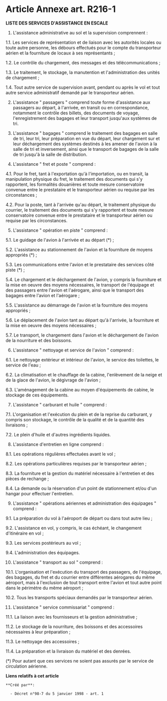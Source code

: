 # Article Annexe art. R216-1

**LISTE DES SERVICES D'ASSISTANCE EN ESCALE**

1. L'assistance administrative au sol et la supervision comprennent : 

1.1. Les services de représentation et de liaison avec les autorités locales ou toute autre personne, les débours effectués
pour le compte du transporteur aérien et la fourniture de locaux à ses représentants ; 

1.2. Le contrôle du chargement, des messages et des télécommunications ; 

1.3. Le traitement, le stockage, la manutention et l'administration des unités de chargement ; 

1.4. Tout autre service de supervision avant, pendant ou après le vol et tout autre service administratif demandé par le
transporteur aérien. 

2. L'assistance " passagers " comprend toute forme d'assistance aux passagers au départ, à l'arrivée, en transit ou en
correspondance, notamment le contrôle des billets, des documents de voyage, l'enregistrement des bagages et leur transport
jusqu'aux systèmes de tri. 

3. L'assistance " bagages " comprend le traitement des bagages en salle de tri, leur tri, leur préparation en vue du départ,
leur chargement sur et leur déchargement des systèmes destinés à les amener de l'avion à la salle de tri et inversement,
ainsi que le transport de bagages de la salle de tri jusqu'à la salle de distribution. 

4. L'assistance " fret et poste " comprend : 

4.1. Pour le fret, tant à l'exportation qu'à l'importation, ou en transit, la manipulation physique du fret, le traitement
des documents qui s'y rapportent, les formalités douanières et toute mesure conservatoire convenue entre le prestataire et le
transporteur aérien ou requise par les circonstances ; 

4.2. Pour la poste, tant à l'arrivée qu'au départ, le traitement physique du courrier, le traitement des documents qui s'y
rapportent et toute mesure conservatoire convenue entre le prestataire et le transporteur aérien ou requise par les
circonstances. 

5. L'assistance " opération en piste " comprend : 

5.1. Le guidage de l'avion à l'arrivée et au départ (*) ; 

5.2. L'assistance au stationnement de l'avion et la fourniture de moyens appropriés (*) ; 

5.3. Les communications entre l'avion et le prestataire des services côté piste (*) ; 

5.4. Le chargement et le déchargement de l'avion, y compris la fourniture et la mise en oeuvre des moyens nécessaires, le
transport de l'équipage et des passagers entre l'avion et l'aérogare, ainsi que le transport des bagages entre l'avion et
l'aérogare ; 

5.5. L'assistance au démarrage de l'avion et la fourniture des moyens appropriés ; 

5.6. Le déplacement de l'avion tant au départ qu'à l'arrivée, la fourniture et la mise en oeuvre des moyens nécessaires ; 

5.7. Le transport, le chargement dans l'avion et le déchargement de l'avion de la nourriture et des boissons. 

6. L'assistance " nettoyage et service de l'avion " comprend : 

6.1. Le nettoyage extérieur et intérieur de l'avion, le service des toilettes, le service de l'eau ; 

6.2. La climatisation et le chauffage de la cabine, l'enlèvement de la neige et de la glace de l'avion, le dégivrage de
l'avion ; 

6.3. L'aménagement de la cabine au moyen d'équipements de cabine, le stockage de ces équipements. 

7. L'assistance " carburant et huile " comprend : 

7.1. L'organisation et l'exécution du plein et de la reprise du carburant, y compris son stockage, le contrôle de la qualité
et de la quantité des livraisons ; 

7.2. Le plein d'huile et d'autres ingrédients liquides. 

8. L'assistance d'entretien en ligne comprend : 

8.1. Les opérations régulières effectuées avant le vol ; 

8.2. Les opérations particulières requises par le transporteur aérien ; 

8.3. La fourniture et la gestion du matériel nécessaire à l'entretien et des pièces de rechange ; 

8.4. La demande ou la réservation d'un point de stationnement et/ou d'un hangar pour effectuer l'entretien. 

9. L'assistance " opérations aériennes et administration des équipages " comprend : 

9.1. La préparation du vol à l'aéroport de départ ou dans tout autre lieu ; 

9.2. L'assistance en vol, y compris, le cas échéant, le changement d'itinéraire en vol ; 

9.3. Les services postérieurs au vol ; 

9.4. L'administration des équipages. 

10. L'assistance " transport au sol " comprend : 

10.1. L'organisation et l'exécution du transport des passagers, de l'équipage, des bagages, du fret et du courrier entre
différentes aérogares du même aéroport, mais à l'exclusion de tout transport entre l'avion et tout autre point dans le
périmètre du même aéroport ; 

10.2. Tous les transports spéciaux demandés par le transporteur aérien. 

11. L'assistance " service commissariat " comprend : 

11.1. La liaison avec les fournisseurs et la gestion administrative ; 

11.2. Le stockage de la nourriture, des boissons et des accessoires nécessaires à leur préparation ; 

11.3. Le nettoyage des accessoires ; 

11.4. La préparation et la livraison du matériel et des denrées. 

(*) Pour autant que ces services ne soient pas assurés par le service de circulation aérienne.

**Liens relatifs à cet article**

	**Créé par**:

	  - Décret n°98-7 du 5 janvier 1998 - art. 1
